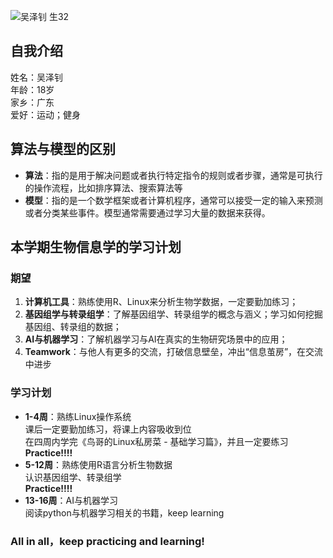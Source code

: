 ![吴泽钊 生32](C:/Users/wzz18/Desktop/bioinfo.jpg)
## **自我介绍**
姓名：吴泽钊  
年龄：18岁  
家乡：广东  
爱好：运动；健身  

## **算法与模型的区别**  
* **算法**：指的是用于解决问题或者执行特定指令的规则或者步骤，通常是可执行的操作流程，比如排序算法、搜索算法等  
* **模型**：指的是一个数学框架或者计算机程序，通常可以接受一定的输入来预测或者分类某些事件。模型通常需要通过学习大量的数据来获得。  

## **本学期生物信息学的学习计划**  
### **期望**  
1. **计算机工具**：熟练使用R、Linux来分析生物学数据，一定要勤加练习；  
2. **基因组学与转录组学**：了解基因组学、转录组学的概念与涵义；学习如何挖掘基因组、转录组的数据；  
3. **AI与机器学习**：了解机器学习与AI在真实的生物研究场景中的应用；   
4. **Teamwork**：与他人有更多的交流，打破信息壁垒，冲出“信息茧房”，在交流中进步  
### **学习计划**  
* **1-4周**：熟练Linux操作系统  
    课后一定要勤加练习，将课上内容吸收到位  
    在四周内学完《鸟哥的Linux私房菜 - 基础学习篇》，并且一定要练习  
    **Practice!!!!**  
* **5-12周**：熟练使用R语言分析生物数据  
    认识基因组学、转录组学  
    **Practice!!!!**  
* **13-16周**：AI与机器学习  
    阅读python与机器学习相关的书籍，keep learning  
### **All in all，keep practicing and learning!**  
